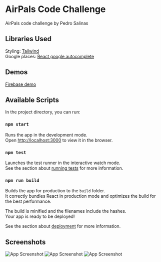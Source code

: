 # AirPals Code Challenge

AirPals code challenge by Pedro Salinas

## Libraries Used

Styling: [Tailwind](https://tailwindcss.com/)\
Google places: [React google autocomplete](https://www.npmjs.com/package/react-google-autocomplete)

## Demos

[Firebase demo](https://airpals-cc.web.app)

## Available Scripts

In the project directory, you can run:

### `npm start`

Runs the app in the development mode.\
Open [http://localhost:3000](http://localhost:3000) to view it in the browser.

### `npm test`

Launches the test runner in the interactive watch mode.\
See the section about [running tests](https://facebook.github.io/create-react-app/docs/running-tests) for more information.

### `npm run build`

Builds the app for production to the `build` folder.\
It correctly bundles React in production mode and optimizes the build for the best performance.

The build is minified and the filenames include the hashes.\
Your app is ready to be deployed!

See the section about [deployment](https://facebook.github.io/create-react-app/docs/deployment) for more information.


## Screenshots

![App Screenshot](https://firebasestorage.googleapis.com/v0/b/airpals-cc.appspot.com/o/index.PNG?alt=media&token=d305733d-5881-454f-9e42-232b5043c12c)
![App Screenshot](https://firebasestorage.googleapis.com/v0/b/airpals-cc.appspot.com/o/autocomplete.PNG?alt=media&token=2f450a1c-64a0-4c78-b7e6-c340b4e9ea92)
![App Screenshot](https://firebasestorage.googleapis.com/v0/b/airpals-cc.appspot.com/o/modal.PNG?alt=media&token=177cca9f-45a8-420a-9c9f-55e7588eda74)